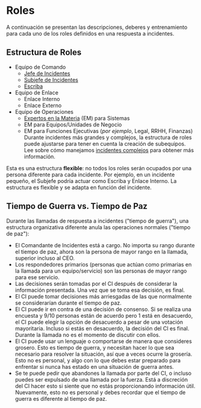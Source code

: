 # Roles

A continuación se presentan las descripciones, deberes y entrenamiento para cada uno de los roles definidos en una respuesta a incidentes.

## Estructura de Roles

* Equipo de Comando
  * [Jefe de Incidentes](#rol-jefe-de-incidentes-ci)
  * [Subjefe de Incidentes](#rol-subjefe-de-incidentes-subjefe)
  * [Escriba](#rol-escriba)
* Equipo de Enlace
  * Enlace Interno
  * Enlace Externo
* Equipo de Operaciones
  * [Expertos en la Materia](#rol-experto-en-la-materia-em) (EM) para Sistemas
  * EM para Equipos/Unidades de Negocio
  * EM para Funciones Ejecutivas (_por ejemplo_, Legal, RRHH, Finanzas)
Durante incidentes más grandes y complejos, la estructura de roles puede ajustarse para tener en cuenta la creación de subequipos. Lee sobre cómo manejamos [incidentes complejos](/antes/incidentes_complejos.md) para obtener más información.

Esta es una estructura **flexible**: no todos los roles serán ocupados por una persona diferente para cada incidente. Por ejemplo, en un incidente pequeño, el Subjefe podría actuar como Escriba y Enlace Interno. La estructura es flexible y se adapta en función del incidente.

## Tiempo de Guerra vs. Tiempo de Paz

Durante las llamadas de respuesta a incidentes ("tiempo de guerra"), una estructura organizativa diferente anula las operaciones normales ("tiempo de paz"):

* El Comandante de Incidentes está a cargo. No importa su rango durante el tiempo de paz, ahora son la persona de mayor rango en la llamada, superior incluso al CEO.
* Los respondedores primarios (personas que actúan como primarias en la llamada para un equipo/servicio) son las personas de mayor rango para ese servicio.
* Las decisiones serán tomadas por el CI después de considerar la información presentada. Una vez que se toma esa decisión, es final.
* El CI puede tomar decisiones más arriesgadas de las que normalmente se considerarían durante el tiempo de paz.
* El CI puede ir en contra de una decisión de consenso. Si se realiza una encuesta y 9/10 personas están de acuerdo pero 1 está en desacuerdo, el CI puede elegir la opción de desacuerdo a pesar de una votación mayoritaria. Incluso si estás en desacuerdo, la decisión del CI es final. Durante la llamada no es el momento de discutir con ellos.
* El CI puede usar un lenguaje o comportarse de manera que consideres grosero. Esto es tiempo de guerra, y necesitan hacer lo que sea necesario para resolver la situación, así que a veces ocurre la grosería. Esto no es personal, y algo con lo que debes estar preparado para enfrentar si nunca has estado en una situación de guerra antes.
* Se te puede pedir que abandones la llamada por parte del CI, o incluso puedes ser expulsado de una llamada por la fuerza. Está a discreción del CI hacer esto si siente que no estás proporcionando información útil. Nuevamente, esto no es personal y debes recordar que el tiempo de guerra es diferente al tiempo de paz.
